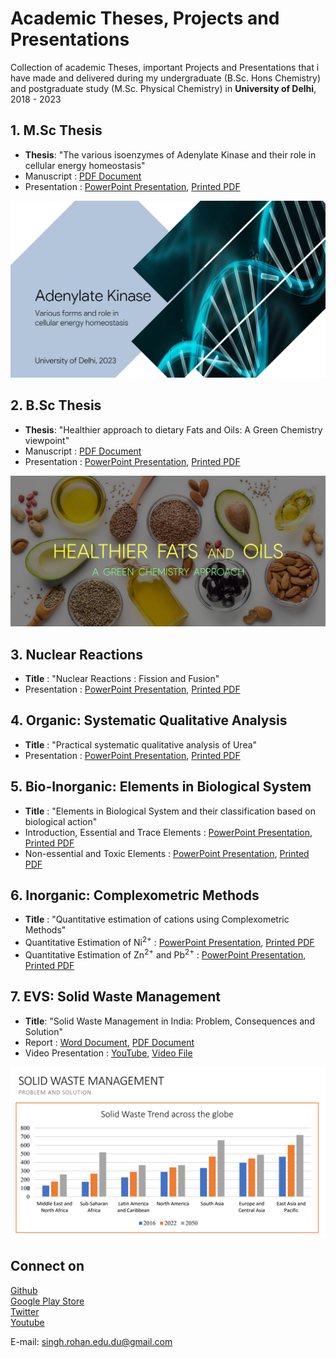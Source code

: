 # Academic Theses, Projects and Presentations

Collection of academic Theses, important Projects and Presentations that i have made and delivered during my undergraduate (B.Sc. Hons Chemistry) and postgraduate study (M.Sc. Physical Chemistry) in **University of Delhi**, 2018 - 2023

## 1. M.Sc Thesis
* **Thesis**: "The various isoenzymes of Adenylate Kinase and their role in cellular energy homeostasis"
* Manuscript : [PDF Document](1.%20M.Sc%20Thesis%20-%20Adenylate%20Kinase%20Isoenzymes/Article%20-%20Adenylate%20Kinase%20Isoenzymes%20and%20Cellular%20Energy%20Homeostasis.pdf)
* Presentation : [PowerPoint Presentation](1.%20M.Sc%20Thesis%20-%20Adenylate%20Kinase%20Isoenzymes/Presentation-%20Adenylate%20Kinase%20Isoenzymes%20and%20Cellular%20Energy%20Homeostasis.pptx), [Printed PDF](1.%20M.Sc%20Thesis%20-%20Adenylate%20Kinase%20Isoenzymes/Presentation%20Print%20-%20Adenylate%20Kinase%20Isoenzymes%20and%20Cellular%20Energy%20Homeostasis.pdf)

<p align="center">
    <img src="1. M.Sc Thesis - Adenylate Kinase Isoenzymes/cover.png" width="700" />
</p>

## 2. B.Sc Thesis
* **Thesis**: "Healthier approach to dietary Fats and Oils: A Green Chemistry viewpoint"
* Manuscript : [PDF Document](2.%20B.Sc%20Thesis%20-%20Healthier%20approach%20to%20dietary%20Fats/Article%20-%20Healthier%20approach%20to%20dietary%20Fats.pdf)
* Presentation : [PowerPoint Presentation](2.%20B.Sc%20Thesis%20-%20Healthier%20approach%20to%20dietary%20Fats/Presentation%20-%20Healthier%20approach%20to%20dietary%20Fats.pptx), [Printed PDF](2.%20B.Sc%20Thesis%20-%20Healthier%20approach%20to%20dietary%20Fats/Presentation%20Print%20-%20Healthier%20approach%20to%20dietary%20Fats.pdf)

<p align="center">
    <img src="2. B.Sc Thesis - Healthier approach to dietary Fats/cover.png" width="700" />
</p>

## 3. Nuclear Reactions
* **Title** : "Nuclear Reactions : Fission and Fusion" 
* Presentation : [PowerPoint Presentation](3.%20Nuclear%20Reactions/Presentation%20-%20Nuclear%20Reactions.pptx), [Printed PDF](3.%20Nuclear%20Reactions/Presentation%20Print%20-%20Nuclear%20Reactions.pdf)

## 4. Organic: Systematic Qualitative Analysis
* **Title** : "Practical systematic qualitative analysis of Urea"
* Presentation : [PowerPoint Presentation](4.%20Organic%20-%20Systematic%20Qualitative%20Analysis/Presentation%20-%20Systematic%20Qualitative%20Analysis%20(Urea).pptx), [Printed PDF](4.%20Organic%20-%20Systematic%20Qualitative%20Analysis/Presentation%20Print%20-%20Systematic%20Qualitative%20Analysis%20(Urea).pdf)

## 5. Bio-Inorganic: Elements in Biological System 
* **Title** : "Elements in Biological System and their classification based on biological action"
* Introduction, Essential and Trace Elements : [PowerPoint Presentation](5.%20Bioinorganic%20-%20Elements%20in%20Biologocal%20Systems/Presentation%20-%20Elements%20in%20Biological%20Systems.pptx), [Printed PDF](5.%20Bioinorganic%20-%20Elements%20in%20Biologocal%20Systems/Presentation%20Print%20-%20Elements%20in%20Biological%20Systems.pdf)
* Non-essential and Toxic Elements : [PowerPoint Presentation](5.%20Bioinorganic%20-%20Elements%20in%20Biologocal%20Systems/Presenation%20-%20Non-Essential%20and%20Toxic%20Elements.pptx), [Printed PDF](5.%20Bioinorganic%20-%20Elements%20in%20Biologocal%20Systems/Presenation%20Print%20-%20Non-Essential%20and%20Toxic%20Elements.pdf)

## 6. Inorganic: Complexometric Methods
* **Title** : "Quantitative estimation of cations using Complexometric Methods"
* Quantitative Estimation of Ni<sup>2+</sup> : [PowerPoint Presentation](6.%20Inorganic%20-%20Complexometric%20estimation%20of%20cations/Presentation%20-%20Estimation%20of%20Ni+2.pptx), [Printed PDF](6.%20Inorganic%20-%20Complexometric%20estimation%20of%20cations/Presentation%20Print%20-%20Estimation%20of%20Ni+2.pdf)
* Quantitative Estimation of Zn<sup>2+</sup> and Pb<sup>2+</sup> : [PowerPoint Presentation](6.%20Inorganic%20-%20Complexometric%20estimation%20of%20cations/Presenattion%20-%20Estimation%20of%20Zn+2%20and%20Pb+2.pptx), [Printed PDF](6.%20Inorganic%20-%20Complexometric%20estimation%20of%20cations/Presentation%20Print%20-%20Estimation%20of%20Zn+2%20and%20Pb+2.pdf)

## 7. EVS: Solid Waste Management
* **Title**: "Solid Waste Management in India: Problem, Consequences and Solution"
* Report : [Word Document](7.%20EVS%20-%20Solid%20Waste%20Management/Report%20-%20Solid%20Waste%20Management.docx), [PDF Document](7.%20EVS%20-%20Solid%20Waste%20Management/Report%20Print%20-%20Solid%20Waste%20Management.pdf)
* Video Presentation : [YouTube](https://youtu.be/61rUNxWdQUU), [Video File](7.%20EVS%20-%20Solid%20Waste%20Management/Video%20Presentation-%20Solid%20Waste%20Management.mp4)

<p align="center">
    <img src="7. EVS - Solid Waste Management/Stats.png" width="700" />
</p>

## Connect on
[Github](https://github.com/ChauhanRohan-RC/)  
[Google Play Store](https://play.google.com/store/apps/dev?id=7315303590538030232)  
[Twitter](https://twitter.com/0rc_studio)  
[Youtube](https://www.youtube.com/channel/UCmyvutGWtyBRva_jrZfyORA)  

E-mail: singh.rohan.edu.du@gmail.com